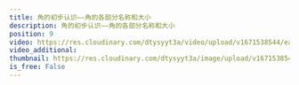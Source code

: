 ```yaml
---
title: 角的初步认识——角的各部分名称和大小
description: 角的初步认识——角的各部分名称和大小
position: 9
video: https://res.cloudinary.com/dtysyyt3a/video/upload/v1671538544/easymath/2年级上/03单元角的初步认识/vybfbctcmqntl5pejroa.mp4
video_additional: 
thumbnail: https://res.cloudinary.com/dtysyyt3a/image/upload/v1671538547/easymath/2年级上/03单元角的初步认识/hem0dgn9aa976cfkcavz.png
is_free: False
---
```


